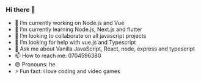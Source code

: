 ### Hi there 👋
- 🔭 I’m currently working on Node.js and Vue
- 🌱 I’m currently learning Node.js, Next.js and flutter
- 👯 I’m looking to collaborate on all javascript projects
- 🤔 I’m looking for help with vue.js and Typescript 
- 💬 Ask me about Vanilla JavaScript, React, node, express and typescript
- 📫 How to reach me: 0704596380
- 😄 Pronouns: he
- ⚡ Fun fact: i love coding and video games

<!--
**nathanburugu/nathanburugu** is a ✨ _special_ ✨ repository because its `README.md` (this file) appears on your GitHub profile.

Here are some ideas to get you started:


-->
